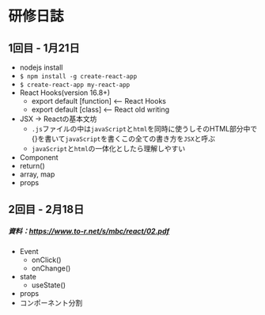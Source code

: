 # 研修日誌

## 1回目 - 1月21日
- nodejs install
- `$ npm install -g create-react-app`
- `$ create-react-app my-react-app`
- React Hooks(version 16.8+)
  - export default [function] <-- React Hooks
  - export default [class] <-- React old writing
- JSX → Reactの基本文坊
  - `.js`ファイルの中は`javaScript`と`html`を同時に使うしそのHTML部分中で{}を書いて`javaScript`を書くこの全ての書き方を`JSX`と呼ぶ
  - `javaScript`と`html`の一体化としたら理解しやすい
- Component
- return()
- array, map
- props

## 2回目 - 2月18日
##### 資料：https://www.to-r.net/s/mbc/react/02.pdf
- Event
  - onClick()
  - onChange()
- state
  - useState()
- props
- コンポーネント分割